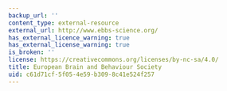 ```yaml
---
backup_url: ''
content_type: external-resource
external_url: http://www.ebbs-science.org/
has_external_licence_warning: true
has_external_license_warning: true
is_broken: ''
license: https://creativecommons.org/licenses/by-nc-sa/4.0/
title: European Brain and Behaviour Society
uid: c61d71cf-5f05-4e59-b309-8c41e524f257
---
```

